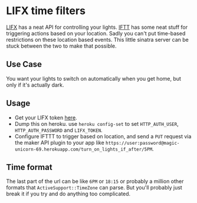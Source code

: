 LIFX time filters
=================

[LIFX][lifx] has a neat API for controlling your lights.
[IFTT][ifttt] has some neat stuff for triggering actions based on your location.
Sadly you can't put time-based restrictions on these location based events.
This little sinatra server can be stuck between the two to make that possible.

Use Case
--------

You want your lights to switch on automatically when you get home, but only if
it's actually dark.

Usage
-----

* Get your LIFX token [here][lifx-tokens].
* Dump this on heroku. use `heroku config-set` to set `HTTP_AUTH_USER`,
`HTTP_AUTH_PASSWORD` and `LIFX_TOKEN`.
* Configure IFTTT to trigger based on location, and send a
`PUT` request via the maker API plugin to your app like `https://user:password@magic-unicorn-69.herokuapp.com/turn_on_lights_if_after/5PM`.

Time format
-----------

The last part of the url can be like `6PM` or `18:15` or probably a million
other formats that `ActiveSupport::TimeZone` can parse. But you'll probably just
break it if you try and do anything too complicated.


[lifx]: http://www.lifx.com
[ifttt]: http://ifttt.com
[lifx-tokens]: https://cloud.lifx.com/settings

